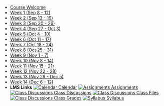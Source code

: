 - [Course Welcome](course-welcome)
- [Week 1 (Sep 8 - 12)](week-01)
- [Week 2 (Sep 13 - 19)](week-02)
- [Week 3 (Sep 20 - 26)](week-03)
- [Week 4 (Sep 27 - Oct 3)](week-04)
- [Week 5 (Oct 4 - 10)](week-05)
- [Week 6 (Oct 11 - 17)](week-06)
- [Week 7 (Oct 18 - 24)](week-07)
- [Week 8 (Oct 25 - 31)](week-08)
- [Week 9 (Nov 1 - 7)](week-09)
- [Week 10 (Nov 8 - 14)](week-10)
- [Week 11 (Nov 15 - 21)](week-11)
- [Week 12 (Nov 22 - 28)](week-12)
- [Week 13 (Nov 29 - Dec 5)](week-13)
- [Week 14 (Dec 6 - 12)](week-14)
- **LMS Links**
[![Calendar](https://icongr.am/fontawesome/calendar.svg?size=16&color=808080) Calendar](https://canvas.sfu.ca)
[![Assignments](https://icongr.am/fontawesome/pencil.svg?size=16&color=808080) Assignments](https://canvas.sfu.ca)
[![Class Discussions](https://icongr.am/fontawesome/comments-o.svg?size=16&color=808080) Class Discussions](https://canvas.sfu.ca)
[![Class Discussions](https://icongr.am/fontawesome/folder.svg?size=16&color=808080) Class Files](https://canvas.sfu.ca)
[![Class Discussions](https://icongr.am/fontawesome/calculator.svg?size=16&color=808080) Class Grades](https://canvas.sfu.ca)
[![Syllabus](https://icongr.am/fontawesome/list.svg?size=16&color=808080) Syllabus](https://canvas.sfu.ca)  
